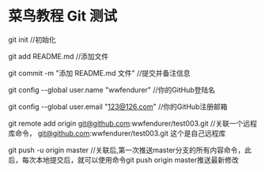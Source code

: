 # 菜鸟教程 Git 测试

git init //初始化

git add README.md //添加文件

git commit -m "添加 README.md 文件" //提交并备注信息

git config --global user.name  "wwfendurer" //你的GitHub登陆名

git config --global user.email "123@126.com" //你的GitHub注册邮箱

git remote add origin git@github.com:wwfendurer/test003.git //关联一个远程库命令， git@github.com:wwfendurer/test003.git 这个是自己远程库

git push -u origin master //关联后,第一次推送master分支的所有内容命令，此后，每次本地提交后，就可以使用命令git push origin master推送最新修改

